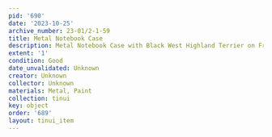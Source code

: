 ```yaml
---
pid: '690'
date: '2023-10-25'
archive_number: 23-01/2-1-59
title: Metal Notebook Case
description: Metal Notebook Case with Black West Highland Terrier on Front
extent: '1'
condition: Good
date_unvalidated: Unknown
creator: Unknown
collector: Unknown
materials: Metal, Paint
collection: tinui
key: object
order: '689'
layout: tinui_item
---
```


